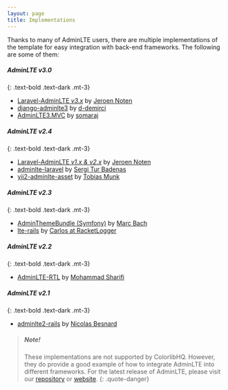 ```yaml
---
layout: page
title: Implementations
---
```


Thanks to many of AdminLTE users, there are multiple implementations of the template for easy integration with back-end frameworks. The following are some of them: 


##### AdminLTE v3.0
{: .text-bold .text-dark .mt-3}
- [Laravel-AdminLTE _v3.x_](https://github.com/jeroennoten/Laravel-AdminLTE) by [Jeroen Noten](https://github.com/jeroennoten)
- [django-adminlte3](https://github.com/d-demirci/django-adminlte3) by [d-demirci](https://github.com/d-demirci)
- [AdminLTE3.MVC](https://www.nuget.org/packages/AdminLTE3.MVC/) by [somaraj](https://github.com/somaraj)

##### AdminLTE v2.4
{: .text-bold .text-dark .mt-3}
- [Laravel-AdminLTE _v1.x & v2.x_](https://github.com/jeroennoten/Laravel-AdminLTE) by [Jeroen Noten](https://github.com/jeroennoten)
- [adminlte-laravel](https://github.com/acacha/adminlte-laravel) by [Sergi Tur Badenas](https://github.com/acacha)
- [yii2-adminlte-asset](https://github.com/dmstr/yii2-adminlte-asset) by [Tobias Munk](https://github.com/schmunk42)

##### AdminLTE v2.3
{: .text-bold .text-dark .mt-3}
- [AdminThemeBundle (Symfony)](https://github.com/avanzu/AdminThemeBundle) by [Marc Bach](https://github.com/avanzu)
- [lte-rails](https://github.com/racketlogger/lte-rails) by [Carlos at RacketLogger](https://github.com/racketlogger)

##### AdminLTE v2.2
{: .text-bold .text-dark .mt-3}
- [AdminLTE-RTL](https://github.com/mmdsharifi/AdminLTE-RTL) by [Mohammad Sharifi](https://github.com/mmdsharifi)

##### AdminLTE v2.1
{: .text-bold .text-dark .mt-3}
- [adminlte2-rails](https://github.com/nicolas-besnard/adminlte2-rails) by [Nicolas Besnard](https://github.com/nicolas-besnard)



> ##### Note!
> These implementations are not supported by ColorlibHQ. However, they do provide a good example of how to integrate AdminLTE into different frameworks. For the latest release of AdminLTE, please visit our [repository](https://github.com/ColorlibHQ/AdminLTE/) or [website](https://adminlte.io).
{: .quote-danger}
